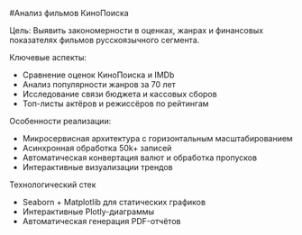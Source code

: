 #Анализ фильмов КиноПоиска

Цель: Выявить закономерности в оценках, жанрах и финансовых показателях фильмов русскоязычного сегмента.

Ключевые аспекты:
- Сравнение оценок КиноПоиска и IMDb
- Анализ популярности жанров за 70 лет
- Исследование связи бюджета и кассовых сборов
- Топ-листы актёров и режиссёров по рейтингам

Особенности реализации:
- Микросервисная архитектура с горизонтальным масштабированием
- Асинхронная обработка 50k+ записей
- Автоматическая конвертация валют и обработка пропусков
- Интерактивные визуализации трендов

Технологический стек
- Seaborn + Matplotlib для статических графиков
- Интерактивные Plotly-диаграммы
- Автоматическая генерация PDF-отчётов
